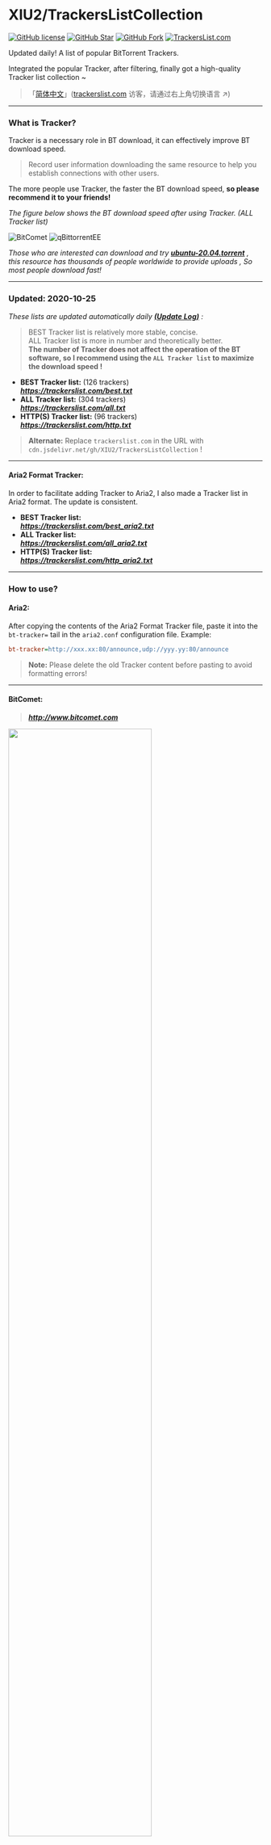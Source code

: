 # XIU2/TrackersListCollection

[![GitHub license](https://img.shields.io/github/license/XIU2/TrackersListCollection.svg?style=flat-square&color=4285dd)](https://github.com/XIU2/TrackersListCollection/blob/master/LICENSE)
[![GitHub Star](https://img.shields.io/github/stars/XIU2/TrackersListCollection.svg?style=flat-square&label=Star&color=4285dd)](https://github.com/XIU2/TrackersListCollection/stargazers)
[![GitHub Fork](https://img.shields.io/github/forks/XIU2/TrackersListCollection.svg?style=flat-square&label=Fork&color=4285dd)](https://github.com/XIU2/TrackersListCollection/network/members)
[![TrackersList.com](https://img.shields.io/static/v1?label=%20&message=TrackersList.com&style=flat-square&labelColor=4B93F1&color=4285dd&logo=data:image/png;base64,iVBORw0KGgoAAAANSUhEUgAAABAAAAAQCAYAAAAf8/9hAAAAYUlEQVR42mP0nvzxPwMFgBHdgOYAbji7dsNX0g1IseeEs+cc/E68AVty+Ehyus+UT4PNAGxhEKDLiqGBYCDCYuHh+3/DzYANl38zyAsywfmwRDYIDUAGyGmD6DCgqgHEAADqpnHxT0ZWTwAAAABJRU5ErkJggg==)](https://trackerslist.com)

Updated daily! A list of popular BitTorrent Trackers.  

Integrated the popular Tracker, after filtering, finally got a high-quality Tracker list collection ~  

> 「[简体中文](https://github.com/XIU2/TrackersListCollection/blob/master/README-ZH.md)」([trackerslist.com](https://trackerslist.com) 访客，请通过右上角切换语言 ↗)  

****

### What is Tracker?

Tracker is a necessary role in BT download, it can effectively improve BT download speed.  

> Record user information downloading the same resource to help you establish connections with other users.  

The more people use Tracker, the faster the BT download speed, **so please recommend it to your friends!**  

*The figure below shows the BT download speed after using Tracker. (ALL Tracker list)*  

![BitComet](https://cdn.jsdelivr.net/gh/XIU2/TrackersListCollection/img/en-02.png)
![qBittorrentEE](https://cdn.jsdelivr.net/gh/XIU2/TrackersListCollection/img/en-07.png)

*Those who are interested can download and try **[ubuntu-20.04.torrent](https://releases.ubuntu.com/20.04/ubuntu-20.04.1-desktop-amd64.iso.torrent)** , this resource has thousands of people worldwide to provide uploads , So most people download fast!*

****

### Updated: 2020-10-25

*These lists are updated automatically daily **[(Update Log)](https://github.com/XIU2/TrackersListCollection/releases)** :*

> BEST Tracker list is relatively more stable, concise.  
> ALL Tracker list is more in number and theoretically better.  
> **The number of Tracker does not affect the operation of the BT software, so I recommend using the `ALL Tracker list` to maximize the download speed !**

* **BEST Tracker list:** (126 trackers)  
 ***https://trackerslist.com/best.txt***  
* **ALL Tracker list:** (304 trackers)  
 ***https://trackerslist.com/all.txt***  
* **HTTP(S) Tracker list:** (96 trackers)  
 ***https://trackerslist.com/http.txt***  

> **Alternate:** Replace `trackerslist.com` in the URL with `cdn.jsdelivr.net/gh/XIU2/TrackersListCollection` !  

****

#### Aria2 Format Tracker:

In order to facilitate adding Tracker to Aria2, I also made a Tracker list in Aria2 format. The update is consistent.

* **BEST Tracker list:**  
 ***https://trackerslist.com/best_aria2.txt***  
* **ALL Tracker list:**  
 ***https://trackerslist.com/all_aria2.txt***  
* **HTTP(S) Tracker list:**  
 ***https://trackerslist.com/http_aria2.txt***  

****

### How to use?

#### Aria2:

After copying the contents of the Aria2 Format Tracker file, paste it into the `bt-tracker=` tail in the `aria2.conf` configuration file. Example:
``` ini
bt-tracker=http://xxx.xx:80/announce,udp://yyy.yy:80/announce
```
> **Note:** Please delete the old Tracker content before pasting to avoid formatting errors!

****

#### BitComet:  

> ***http://www.bitcomet.com***

<img src="https://cdn.jsdelivr.net/gh/XIU2/TrackersListCollection/img/en-12.png" width="75%">

****

#### qBittorrent Enhanced Edition:

> ***Github: https://github.com/c0re100/qBittorrent-Enhanced-Edition***  

> Based qBittorrent, added many useful features, such as **Subscribing to Tracker URL** , you can easily use with this project.  

After saving the settings, be sure to **restart qBittorrent Enhanced Edition.**

<img src="https://cdn.jsdelivr.net/gh/XIU2/TrackersListCollection/img/en-13.png" width="75%">

****

#### qBittorrent:

> ***https://www.qbittorrent.org***

<img src="https://cdn.jsdelivr.net/gh/XIU2/TrackersListCollection/img/en-04.png" width="75%">

****

#### Motrix:

> ***https://motrix.app***

<img src="https://cdn.jsdelivr.net/gh/XIU2/TrackersListCollection/img/en-10.png" width="75%">

****

#### Xdown:

> ***https://xdown.org***

<img src="https://cdn.jsdelivr.net/gh/XIU2/TrackersListCollection/img/en-08.png" width="75%">

****

### Tracker Source

This project brings together the following list of public trackers:
* [https://github.com/ngosang/trackerslist](https://github.com/ngosang/trackerslist)
* [https://newtrackon.com/list](https://newtrackon.com/list)
* [https://torrents.io/tracker-list/](https://torrents.io/tracker-list/)
* [http://github.itzmx.com/1265578519/OpenTracker/master/tracker.txt](http://github.itzmx.com/1265578519/OpenTracker/master/tracker.txt)
* [https://tinytorrent.net/best-torrent-tracker-list-updated/](https://tinytorrent.net/best-torrent-tracker-list-updated/)
* [http://www.torrenttrackerlist.com/torrent-tracker-list](http://www.torrenttrackerlist.com/torrent-tracker-list)
* [https://github.com/DeSireFire/animeTrackerList](https://github.com/DeSireFire/animeTrackerList)

Thanks for these projects!

****

### Contribute

* Do you know more public trackers list? (E.g: ngosang/trackerslist) => [Open a new issue](https://github.com/XIU2/TrackersListCollection/issues/new)

****

### License
The GPL-3.0 License.  
